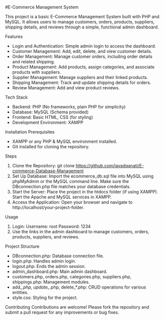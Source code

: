 #E-Commerce Management System

This project is a basic E-Commerce Management System built with PHP and MySQL. It allows users to manage customers, orders, products, suppliers, shipping details, and reviews through a simple, functional admin dashboard.

Features
  - Login and Authentication: Simple admin login to access the dashboard.
  - Customer Management: Add, edit, delete, and view customer details.
  - Order Management: Manage customer orders, including order details and related shipping.
  - Product Management: Add products, assign categories, and associate products with suppliers.
  - Supplier Management: Manage suppliers and their linked products.
  - Shipping Management: Track and update shipping details for orders.
  - Review Management: Add and view product reviews.
  
Tech Stack
  - Backend: PHP (No frameworks, plain PHP for simplicity)
  - Database: MySQL (Schema provided)
  - Frontend: Basic HTML, CSS (for styling)
  - Development Environment: XAMPP
  
Installation
Prerequisites
  - XAMPP or any PHP & MySQL environment installed.
  - Git installed for cloning the repository.
  
Steps
  1. Clone the Repository:
    git clone https://github.com/javadqanati/E-commerce-Database-Management
  2. Set Up Database:
    Import the ecommerce_db.sql file into MySQL using phpMyAdmin or the MySQL command line.
    Make sure the DBconnection.php file matches your database credentials.
  3. Start the Server:
   Place the project in the htdocs folder (if using XAMPP).
   Start the Apache and MySQL services in XAMPP.
  4. Access the Application:
    Open your browser and navigate to http://localhost/your-project-folder.

Usage
1. Login:
  Username: root
  Password: 1234
2. Use the links in the admin dashboard to manage customers, orders, products, suppliers, and reviews.

Project Structure
  - DBconnection.php: Database connection file.
  - login.php: Handles admin login.
  - logout.php: Ends the admin session.
  - admin_dashboard.php: Main admin dashboard.
  - customers.php, orders.php, categories.php, suppliers.php, shippings.php: Management modules.
  - add_*.php, update_*.php, delete_*.php: CRUD operations for various entities.
  - style.css: Styling for the project.

Contributing
Contributions are welcome! Please fork the repository and submit a pull request for any improvements or bug fixes.







